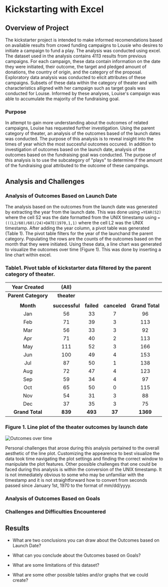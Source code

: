 # Kickstarting with Excel

## Overview of Project
The kickstarter project is intended to make informed recomendations based on available results from crowd funding campaigns to Lousie who desires to initiate a campaign to fund a play. The analysis was conducted using excel. The dataset used in the analysis contains 4113 results from previous campaigns. For each campaign, these data contain information on the date they were initiated, their outcome, the target and pledged amount of donations, the country of origin, and the category of the proposal. Exploratory data analysis was conducted to elicit attributes of these campaigns. Subsets of these data within the category of theater and with characteristics alligned with her campaign such as target goals was conducted for Louise. Informed by these analyses, Louise's campaign was able to accumulate the majority of the fundraising goal.        

### Purpose
In attempt to gain more understanding about the outcomes of related campaigns, Louise has requested further investigation. Using the parent category of theater, an analysis of the outcomes based of the launch dates was conducted. The purpose of this analysis is to reveal insight into the times of year which the most succesful outcomes occured. In addition to investigation of outcomes based on the launch date, analysis of the outcomes based on the fundraising goal was conducted. The purpose of this analysis is to use the subcategory of "plays" to determine if the amount of the fundraising goal attributed to the outcome of these campaings.

## Analysis and Challenges

### Analysis of Outcomes Based on Launch Date
The analysis based on the outcomes from the launch date was generated by extracting the year from the launch date. This was done using ```=YEAR(S2)``` where the cell S2 was the date formatted from the UNIX timestamp using ```=(((L2/60)/60)/24)+DATE(1970,1,1)``` where the cell L2 was the UNIX timestamp. After adding the year column, a pivot table was generated (Table 1). The pivot table filters for the year of the launchand the parent category. Populating the rows are the counts of the outcomes based on the month that they were initiated. Using these data, a line chart was generated to visualize the outcomes over time (Figure 1). This was done by inserting a line chart within excel. 

### Table1. Pivot table of kickstarter data filtered by the parent category of theater. 
| **Year Created**  | **(All)**     |        |          |             |
|:-----------------:|:-------------:|:------:|:--------:|:-----------:|
| **Parent Category**| **theater**  |        |          |             |
|                   |               |        |          |             |
| **Month**         | **successful**| **failed** | **canceled** | **Grand Total**|
| Jan               | 56            | 33     | 7        | 96          |
| Feb               | 71            | 39     | 3        | 113         |
| Mar               | 56            | 33     | 3        | 92          |
| Apr               | 71            | 40     | 2        | 113         |
| May               | 111           | 52     | 3        | 166         |
| Jun               | 100           | 49     | 4        | 153         |
| Jul               | 87            | 50     | 1        | 138         |
| Aug               | 72            | 47     | 4        | 123         |
| Sep               | 59            | 34     | 4        | 97          |
| Oct               | 65            | 50     | 0        | 115         |
| Nov               | 54            | 31     | 3        | 88          |
| Dec               | 37            | 35     | 3        | 75          |
| **Grand Total**   | **839**       | **493**| **37**   | **1369**    |

### Figure 1. Line plot of the theater outcomes by launch date
![Outcomes over time]("kickstarter-analysis/Resources/Theater_Outcomes_vs_Launch.png")

Personal challenges that arose during this analysis pertained to the overall aesthetic of the line plot. Customizing the appearence to best visualize the data took time navigating the plot settings and finding the correct window to manipulate the plot features. Other possible challenges that one could be faced during this analysis is within the conversion of the UNIX timestamp. It is not immediately obvious to some who may be unfamiliar with the timestamp and it is not straightforward how to convert from seconds passed since January 1st, 1970 to the format of mm/dd/yyyy. 

### Analysis of Outcomes Based on Goals

### Challenges and Difficulties Encountered

## Results

- What are two conclusions you can draw about the Outcomes based on Launch Date?

- What can you conclude about the Outcomes based on Goals?

- What are some limitations of this dataset?

- What are some other possible tables and/or graphs that we could create?
